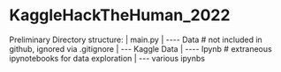 # KaggleHackTheHuman_2022

Preliminary Directory structure:
  | main.py
  | ---- Data # not included in github, ignored via .gitignore
           | --- Kaggle Data
  | ---- Ipynb # extraneous ipynotebooks for data exploration
           | --- various ipynbs
